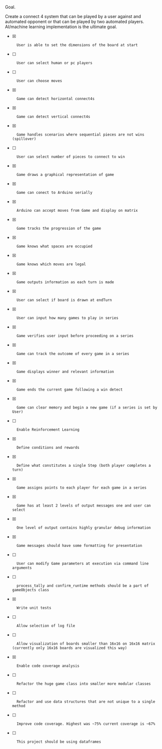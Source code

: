 Goal.

Create a connect 4 system that can be played by a user against and automated opponent or that can be played by two automated players. AI/machine learning implementation is the ultimate goal. 


- [x]		User is able to set the dimensions of the board at start
- [ ]		User can select human or pc players		
- [ ] 		User can choose moves 										
- [x]		Game can detect horizontal connect4s 
- [x]		Game can detect vertical connect4s 
- [x]		Game handles scenarios where sequential pieces are not wins (spillover)
- [ ]		User can select number of pieces to connect to win
- [x]		Game draws a graphical representation of game 
- [x]		Game can conect to Arduino serially 
- [x]		Arduino can accept moves from Game and display on matrix 
- [x]		Game tracks the progression of the game 
- [x]		Game knows what spaces are occupied 
- [x]		Game knows which moves are legal 
- [x]		Game outputs information as each turn is made 
- [x]		User can select if board is drawn at endTurn
- [x]		User can input how many games to play in series
- [x]		Game verifies user input before proceeding on a series 
- [x]		Game can track the outcome of every game in a series 
- [x]		Game displays winner and relevant information 
- [x]		Game ends the current game following a win detect 
- [x] 		Game can clear memory and begin a new game (if a series is set by User)
- [ ]		Enable Reinforcement Learning
- [x]		Define conditions and rewards
- [x]		Define what constitutes a single Step (both player completes a turn)
- [x]		Game assigns points to each player for each game in a series
- [x]		Game has at least 2 levels of output messages one and user can select
- [x]		One level of output contains highly granular debug information
- [x]		Game messages should have some formatting for presentation
- [ ]		User can modify Game parameters at execution via command line arguments
- [ ] 		process_tally and confirm_runtime methods should be a part of gameObjects class
- [x]		Write unit tests
- [ ]		Allow selection of log file 
- [ ]		Allow visualization of boards smaller than 16x16 on 16x16 matrix (currently only 16x16 boards are visualized this way)
- [x] 		Enable code coverage analysis 
- [ ]		Refactor the huge game class into smaller more modular classes
- [ ]		Refactor and use data structures that are not unique to a single method 
- [ ]		Improve code coverage. Highest was ~75% current coverage is ~67% 
- [ ]		This project should be using dataframes 